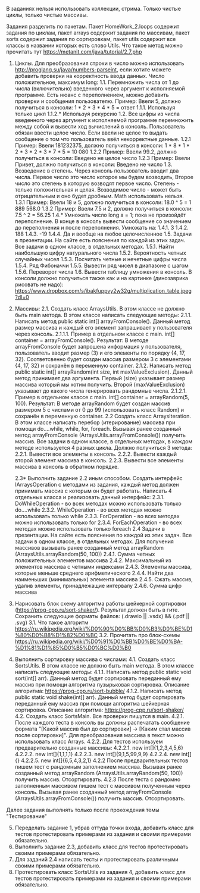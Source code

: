 В заданиях нельзя использовать коллекции, стрима. Только чистые циклы, только чистые массивы.

Задания разделить по пакетам. Пакет HomeWork_2.loops содержит задания по циклам, пакет arrays содержит задания по массивам, пакет sorts содержит задания по сортировкам, пакет utils содержит все классы в названии которых есть слово Utils.
Что такое метод можно прочитать тут https://metanit.com/java/tutorial/2.7.php

1. Циклы. Для преобразования строки в число можно использовать http://proglang.su/java/numbers-parseint, если хотите можете добавить проверки на корректность ввода данных. Число положительное, максимум long:
   1.1. Перемножить числа от 1 до числа (включительно) введенного через аргумент к исполняемой программе. Есть нюанс с переполнением, можно добавить проверки и сообщения пользователю.
   Пример: Ввели 5, должно получиться в консоли: 1 * 2 * 3 * 4 * 5 = ответ
   1.1.1. Используя только цикл
   1.1.2.* Используя рекурсию
   1.2. Все цифры из числа введенного через аргумент к исполняемой программе перемножить между собой и вывести ход вычислений в консоль. Пользователь обязан ввести целое число. Если ввели не целое то выдать сообщение о том что пользователь ввёл некорректные данные.
   1.2.1 Пример: Ввели 181232375, должно получиться в консоли: 1 * 8 * 1 * 2 * 3 * 2 * 3 * 7 * 5 = 10 080
   1.2.2 Пример: Ввели 99.2, должно получиться в консоли: Введено не целое число
   1.2.3 Пример: Ввели Привет, должно получиться в консоли: Введено не число
   1.3. Возведение в степень. Через консоль пользователь вводит два числа. Первое число это число которое мы будем возводить, Второе число это степень в которую возводят первое число. Степень - только положительная и целая. Возводимое число - может быть отрицательным и оно будет дробным. Math использовать нельзя.
   1.3.1 Пример: Ввели 18 и 5, должно получиться в консоли: 18.0 ^ 5 = 1 889 568.0
   1.3.2 Пример: Ввели 7.5 и 2, должно получиться в консоли: 7.5 ^ 2 = 56.25
   1.4.* Умножать число long a = 1; пока не произойдёт переполнение. В конце в консоль вывести сообщение со значением до переполнения и после переполнения. Умножать на:
   1.4.1. 3
   1.4.2. 188
   1.4.3. -19
   1.4.4. Да и вообще на любое целочисленное
   1.5. Задачи в презентации. На сайте есть пояснения по каждой из этих задач. Все задачи в одном классе, в отдельных методах.
   1.5.1. Найти наибольшую цифру натурального числа
   1.5.2. Вероятность четных случайных чисел
   1.5.3. Посчитать четные и нечетные цифры числа
   1.5.4. Ряд Фибоначчи
   1.5.5. Вывести ряд чисел в диапазоне с шагом
   1.5.6. Переворот числа
   1.6. Вывести таблицу умножения в консоль. В консоли должно получиться также как и на картинке (динозаврика рисовать не надо): https://www.dropbox.com/s/ibakfuppvy2w32g/multiplication_table.jpeg?dl=0
2. Массивы:
   2.1. Создать класс ArraysUtils. В этом классе не должно быть main метода. В этом классе написать следующие методы:
   2.1.1. Написать метод public static int[] arrayFromConsole(). Данный метод размер массива и каждый его элемент запрашивает у пользователя через консоль.
   2.1.1.1. Пример в отдельном классе с main. int[] container = arrayFromConsole(). Результат: В методе arrayFromConsole будет запрошена информация у пользователя, пользователь вводит размер (3) и его элементы по порядку {4, 17, 32}. Соответсвенно будет создан массив размером 3 с элементами {4, 17, 32} и сохранён в переменную container.
   2.1.2. Написать метод public static int[] arrayRandom(int size, int maxValueExclusion). Данный метод принимает два аргумента. Первый (size) указывает размер массива который мы хотим получить. Второй (maxValueExclusion) указывает до какого числа генерировать рандомные числа.
   2.1.2.1. Пример в отдельном классе с main. int[] container = arrayRandom(5, 100). Результат: В методе arrayRandom будет создан массив размером 5 с числами от 0 до 99 (использовать класс Random) и сохранён в переменную container.
   2.2 Создать класс ArraysIteration. В этом классе написать перебор (итерирование) массива при помощи do....while, while, for, foreach. Вызывая ранее созданный метод arrayFromConsole (ArraysUtils.arrayFromConsole()) получить массив. Все задачи в одном классе, в отдельных методах, в каждом методе используется 4 разных цикла. Должно получиться 3 метода:
   2.2.1. Вывести все элементы в консоль.
   2.2.2. Вывести каждый второй элемент массива в консоль.
   2.2.3. Вывести все элементы массива в консоль в обратном порядке.
   
   2.3* Выполнить задание 2.2 иным способом. Создать интерфейс IArraysOperation с методами из задания, 
   каждый метод должен принимать массив с которым он будет работать. 
   Написать 4 отдельных класса и реализовать данный интерфейс:
   2.3.1. DoWhileOperation - во всех методах можно использовать только do....while
   2.3.2. WhileOperation - во всех методах можно использовать только while
   2.3.3. ForOperation - во всех методах можно использовать только for
   2.3.4. ForEachOperation - во всех методах можно использовать только foreach
   2.4 Задачи в презентации. На сайте есть пояснения по каждой из этих задач. Все задачи в одном классе, в отдельных методах. Для получения массивов вызывать ранее созданный метод arrayRandom (ArraysUtils.arrayRandom(50, 100))
   2.4.1. Сумма четных положительных элементов массива
   2.4.2. Максимальный из элементов массива с четными индексами
   2.4.3. Элементы массива, которые меньше среднего арифметического
   2.4.4. Найти два наименьших (минимальных) элемента массива
   2.4.5. Сжать массив, удалив элементы, принадлежащие интервалу
   2.4.6. Сумма цифр массива
3. Нарисовать блок схему алгоритма работы шейкерной сортировки (https://prog-cpp.ru/sort-shaker/). Результат должен быть в гите. Сохранить следующие форматы файлов: (.drawio || .vsdx) && (.pdf || .svg)
   3.1. Что такое алгоритм https://ru.wikipedia.org/wiki/%D0%90%D0%BB%D0%B3%D0%BE%D1%80%D0%B8%D1%82%D0%BC
   3.2. Прочитать про блок-схемы https://ru.wikipedia.org/wiki/%D0%91%D0%BB%D0%BE%D0%BA-%D1%81%D1%85%D0%B5%D0%BC%D0%B0
4. Выполнить сортировку массива с числами:
   4.1. Создать класс SortsUtils. В этом классе не должно быть main метода. В этом классе написать следующие методы:
   4.1.1. Написать метод public static void sort(int[] arr). 
   Данный метод будет сортировать переданный ему массив при помощи алгоритма пузырьковая сортировка. 
   Описание алгоритма: https://prog-cpp.ru/sort-bubble/
   4.1.2. Написать метод public static void shake(int[] arr). 
    Данный метод будет сортировать переданный ему массив при помощи алгоритма шейкерная сортировка. Описание алгоритма: https://prog-cpp.ru/sort-shaker/
   4.2. Создать класс SortsMain. Все проверки пишутся в main.
   4.2.1. После каждого теста в консоль вы должны распечатать сообщение формата "[Какой массив был до сортировки] -> [Каким стал массив после сортировки]". Для преобразования массива в текст можно использовать класс Arrays.
   4.2.2. Для тестов используем предварительно созданные массивы:
   4.2.2.1. new int[]{1,2,3,4,5,6}
   4.2.2.2. new int[]{1,1,1,1}
   4.2.2.3. new int[]{9,1,5,99,9,9}
   4.2.2.4. new int[]{}
   4.2.2.5. new int[]{6,5,4,3,2,1}
   4.2.2 После предварительных тестов пишем тест с рандомным заполнением массива. Вызывая ранее созданный метод arrayRandom (ArraysUtils.arrayRandom(50, 100)) получить массив. Отсортировать.
   4.2.3 После теста с рандомно заполненным массивом пишем тест с массивом полученным через консоль. Вызывая ранее созданный метод arrayFromConsole (ArraysUtils.arrayFromConsole()) получить массив. Отсортировать.

Далее задания выполнять только после прохождения темы "Тестирование"

5. Переделать задание 1, убрав оттуда точки входа, добавить класс для тестов протестировать примерами из задания и своими примерами обязательно.
6. Выполнить задание 2.3, добавить класс для тестов протестировать своими примерами обязательно.
7. Для заданий 2.4 написать тесты и протестировать различными своими примерами обязательно.
8. Протестировать класс SortsUtils из задания 4, добавить класс для тестов протестировать примерами из задания и своими примерами обязательно.